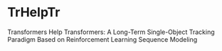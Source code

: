 # TrHelpTr
Transformers Help Transformers: A Long-Term Single-Object Tracking Paradigm Based on Reinforcement Learning Sequence Modeling
